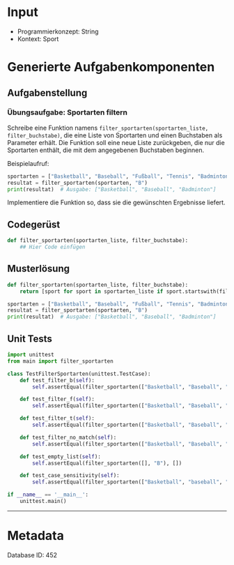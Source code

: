 # Input
- Programmierkonzept: String
- Kontext: Sport

# Generierte Aufgabenkomponenten
## Aufgabenstellung
### Übungsaufgabe: Sportarten filtern

Schreibe eine Funktion namens `filter_sportarten(sportarten_liste, filter_buchstabe)`, die eine Liste von Sportarten und einen Buchstaben als Parameter erhält. Die Funktion soll eine neue Liste zurückgeben, die nur die Sportarten enthält, die mit dem angegebenen Buchstaben beginnen.

Beispielaufruf:
```python
sportarten = ["Basketball", "Baseball", "Fußball", "Tennis", "Badminton"]
resultat = filter_sportarten(sportarten, "B")
print(resultat)  # Ausgabe: ["Basketball", "Baseball", "Badminton"]
```

Implementiere die Funktion so, dass sie die gewünschten Ergebnisse liefert.

## Codegerüst
```python
def filter_sportarten(sportarten_liste, filter_buchstabe):
    ## Hier Code einfügen
```

## Musterlösung
```python
def filter_sportarten(sportarten_liste, filter_buchstabe):
    return [sport for sport in sportarten_liste if sport.startswith(filter_buchstabe)]

sportarten = ["Basketball", "Baseball", "Fußball", "Tennis", "Badminton"]
resultat = filter_sportarten(sportarten, "B")
print(resultat)  # Ausgabe: ["Basketball", "Baseball", "Badminton"]
```

## Unit Tests
```python
import unittest
from main import filter_sportarten

class TestFilterSportarten(unittest.TestCase):
    def test_filter_b(self):
        self.assertEqual(filter_sportarten(["Basketball", "Baseball", "Fußball", "Tennis", "Badminton"], "B"), ["Basketball", "Baseball", "Badminton"])

    def test_filter_f(self):
        self.assertEqual(filter_sportarten(["Basketball", "Baseball", "Fußball", "Tennis", "Badminton"], "F"), ["Fußball"])

    def test_filter_t(self):
        self.assertEqual(filter_sportarten(["Basketball", "Baseball", "Fußball", "Tennis", "Badminton"], "T"), ["Tennis"])

    def test_filter_no_match(self):
        self.assertEqual(filter_sportarten(["Basketball", "Baseball", "Fußball", "Tennis", "Badminton"], "X"), [])

    def test_empty_list(self):
        self.assertEqual(filter_sportarten([], "B"), [])

    def test_case_sensitivity(self):
        self.assertEqual(filter_sportarten(["Basketball", "baseball", "Fußball", "Tennis", "badminton"], "b"), ["baseball", "badminton"])

if __name__ == '__main__':
    unittest.main()
```
___
# Metadata
Database ID: 452
